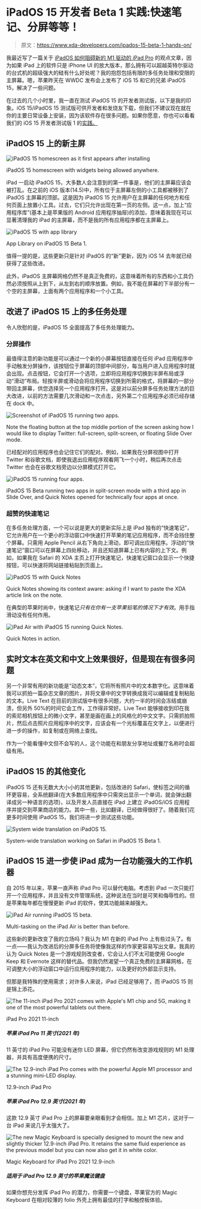 # iPadOS 15 开发者 Beta 1 实践:快速笔记、分屏等等！

> 原文：<https://www.xda-developers.com/ipados-15-beta-1-hands-on/>

我最近写了一篇关于 [iPadOS 如何阻碍新的 M1 驱动的 iPad Pro](https://www.xda-developers.com/apple-ipad-pro-ipados-limitations/) 的观点文章，因为如果 iPad 上的软件只是 iPhone UI 的放大版本，那么拥有可以超越英特尔驱动的台式机的超级强大的硅有什么好处呢？我的抱怨包括有限的多任务处理和受限的主屏幕。嗯，苹果昨天在 WWDC 发布会上发布了 iOS 15 和它的兄弟 iPadOS 15，解决了一些问题。

在过去的几个小时里，我一直在测试 iPadOS 15 的开发者测试版，以下是我的印象。iOS 15/iPadOS 15 测试版可供开发者和发烧友下载，但我们不建议现在就在你的主要日常设备上安装，因为该软件存在很多问题。如果你愿意，你也可以看看我们的 iOS 15 开发者测试版 1 的[实践。](https://www.xda-developers.com/ios-15-beta-1-hands-on/)

## iPadOS 15 上的新主屏

 <picture>![iPadOS 15 homescreen as it first appears after installing](img/c1e9948325fbece5b5b54a4ab7678758.png)</picture> 

iPadOS 15 homescreen with widgets being allowed anywhere.

iPad 一启动 iPadOS 15，大多数人会注意到的第一件事是，他们的主屏幕应该会被打乱。在之前的 iOS 版本(14.5)中，所有位于主屏幕左侧的小工具都被移到了 iPadOS 主屏幕的顶部。这是因为 iPadOS 15 允许用户在主屏幕的任何地方和任何页面上放置小工具。过去，它们只允许出现在第一页的左侧。这一点，加上“应用程序库”(基本上是苹果版的 Android 应用程序抽屉)的添加，意味着我现在可以显著清理我的 iPad 的主屏幕，而不是我的所有应用程序都在主屏幕上。

 <picture>![iPadOS 15 with app library](img/7bb1217f3897064770c96cd2b1758e70.png)</picture> 

App Library on iPadOS 15 Beta 1.

值得一提的是，这些更新只是针对 iPadOS 的“新”更新，因为 iOS 14 去年就已经获得了这些改进。

此外，iPadOS 主屏幕网格仍然不是真正免费的，这意味着所有的东西和小工具仍然必须按照从上到下，从左到右的顺序放置。例如，我不能在屏幕的下半部分有一个空的主屏幕，上面有两个应用程序和一个小工具。

## 改进了 iPadOS 15 上的多任务处理

令人欣慰的是，iPadOS 15 全面提高了多任务处理能力。

### 分屏操作

最值得注意的新功能是可以通过一个新的小屏幕按钮直接在任何 iPad 应用程序中手动触发分屏操作，该按钮位于屏幕的顶部中间部分，每当用户进入应用程序时就会出现。点击按钮，它会打开一个选项，立即将应用程序切换到半屏布局或浮动“滑动”布局。轻按半屏或滑动会将应用程序切换到所需的格式，将屏幕的一部分带回主屏幕，供您选择另一个应用程序打开。这是对以前分屏多任务处理方法的巨大改进，以前的方法需要几次滑动和一次点击，另外第二个应用程序必须已经存储在 dock 中。

 <picture>![Screenshot of iPadOS 15 running two apps.](img/c9820414cf5a99ffeca266d6863ddf92.png)</picture> 

Note the floating button at the top middle portion of the screen asking how I would like to display Twitter: full-screen, split-screen, or floating Slide Over mode.

已经配对的应用程序也会记住它们的配对。例如，如果我在分屏视图中打开 Twitter 和谷歌文档，即使我退出应用程序观看网飞一个小时，稍后再次点击 Twitter 也会在谷歌文档旁边以分屏模式打开它。

 <picture>![iPadOS 15 running four apps.](img/81bda1aa289408efa14d83b150049233.png)</picture> 

iPadOS 15 Beta running two apps in split-screen mode with a third app in Slide Over, and Quick Notes opened for technically four apps at once.

### 超赞的快速笔记

在多任务处理方面，一个可以说是更大的更新实际上是 iPad 独有的“快速笔记”，它允许用户在一个更小的浮动窗口中快速打开苹果的笔记应用程序，而不会挡住整个屏幕。只需用 Apple Pencil 从右下角向上滑动，即可调出应用程序。浮动的“快速笔记”窗口可以在屏幕上四处移动，并且还知道屏幕上已有内容的上下文。例如，如果我在 Safari 的 XDA 主页上打开快速笔记，快速笔记窗口会显示一个快捷按钮，可以快速将网站链接粘贴到页面上。

 <picture>![iPadOS 15 with Quick Notes](img/c549d321e3ee1c64fde5d9c4ffd9bc9d.png)</picture> 

Quick Notes showing its context aware: asking if I want to paste the XDA article link on the note.

在典型的苹果时尚中，快速笔记*只有在你有一支苹果铅笔的情况下才有效*。用手指滑动没有任何作用。

 <picture>![iPad Air with iPadOS 15 running Quick Notes.](img/0a1dbb33fb27c29f26636868409c2218.png)</picture> 

Quick Notes in action.

## 实时文本在英文和中文上效果很好，但是现在有很多问题

另一个非常有用的新功能是“动态文本”，它将所有照片中的文本数字化。这意味着我可以抓拍一篇杂志文章的图片，并将文章中的文字转换成我可以编辑或复制粘贴的文本。Live Text 在目前的测试版中有很多问题，大约一半的时间会冻结或崩溃，但另外 50%的时间它会工作，工作得非常好。Live Text 能够接收到印在我的索尼相机按钮上的微小文字，甚至是画在画上的风格化的中文文字。只需抓拍照片，然后点击照片应用程序中的文字，应该会有一个光标覆盖在文字上，以便进行进一步的操作，如复制或在网络上查找。

作为一个能看懂中文但不会写的人，这个功能在和朋友分享地址或餐厅名称时会超级有用。

## iPadOS 15 的其他变化

iPadOS 15 还有无数大大小小的其他更新，包括改进的 Safari，使标签之间的循环更容易，全系统翻译(在大多数应用程序中只需突出显示一个单词，就会弹出翻译成另一种语言的选项)，以及开发人员直接在 iPad 上建立 iPadOS/iOS 应用程序并提交到苹果商店的能力。其中一些，比如翻译，已经做得很好了。随着我们花更多时间使用 iPadOS 15，我们将进一步测试这些功能。

 <picture>![System wide translation on iPadOS 15.](img/1580968553e352198ac52aedd3f080d2.png)</picture> 

System-wide translation working on Safari in iPadOS 15 Beta 1.

## iPadOS 15 进一步使 iPad 成为一台功能强大的工作机器

自 2015 年以来，苹果一直声称 iPad Pro 可以替代电脑。考虑到 iPad 一次只能打开一个应用程序，并且没有文件管理系统，这种说法在当时是可笑和侮辱性的。但是苹果每年都在慢慢更新 iPad 的软件，使其功能越来越强大。

 <picture>![iPad Air running iPadOS 15 beta.](img/ee6bdc5e589d3f2071945be5a11fbb50.png)</picture> 

Multi-tasking on the iPad Air is better than before.

这些新的更新改变了我的立场吗？我认为 M1 在新的 iPad Pro 上有些过头了。有一点——我认为改进后的分屏多任务将使像我这样的作家更容易写出文章。我真的认为 Quick Notes 是一个游戏规则改变者，它会让人们不太可能使用 Google Keep 和 Evernote 这样的替代品。但我仍然渴望一个真正免费的主屏幕网格，在可调整大小的浮动窗口中运行应用程序的能力，以及更好的外部显示支持。

但那是我特殊的使用需求；对许多人来说，iPad 已经足够用了，而 iPadOS 15 则是锦上添花。

 <picture>![The 11-inch iPad Pro 2021 comes with Apple's M1 chip and 5G, making it one of the most powerful tablets out there.](img/cc8edd58f8f6669c7c28ebca7ff8c60d.png)</picture> 

iPad Pro 2021 11-inch

##### 苹果 iPad Pro 11 英寸(2021 年)

11 英寸的 iPad Pro 可能没有迷你 LED 屏幕，但它仍然有改变游戏规则的 M1 处理器，并具有高度便携的尺寸。

 <picture>![The 12.9-inch iPad Pro comes with the powerful Apple M1 processor and a stunning mini-LED display.](img/99b89d94574484cef3f7cff61838a257.png)</picture> 

12.9-inch iPad Pro

##### 苹果 iPad Pro 12.9 英寸(2021 年)

这款 12.9 英寸 iPad Pro 上的屏幕要亲眼看到才会相信。加上 M1 芯片，这对于一台 iPad 来说几乎太强大了。

 <picture>![The new Magic Keyboard is specially designed to mount the new and slightly thicker 12.9-inch iPad Pro. It retains the same fluid experience as the previous model but you can now also get it in white color.](img/05c1f04ccaaabec872f05fa718ce7290.png)</picture> 

Magic Keyboard for iPad Pro 2021 12.9-inch

##### 适用于 iPad Pro 12.9 英寸的苹果魔法键盘

如果你想充分发挥 iPad Pro 的潜力，你需要一个键盘，苹果官方的 Magic Keyboard 在相对较薄的 folio 外壳上拥有最佳的打字和触控板体验。
